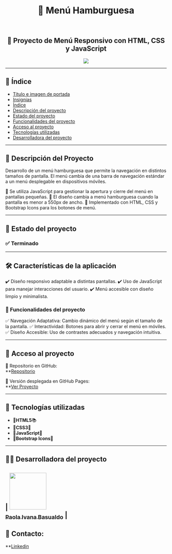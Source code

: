 <h1 id="titulo-e-imagen-de-portada" align="center">
  🍔 Menú Hamburguesa
</h1>  <br>

<h2 align="center">
  📌 Proyecto de Menú Responsivo con HTML, CSS y JavaScript
</h2>
<p id="insignias" align="center">
   <img src="https://img.shields.io/badge/STATUS-TERMINADO-blue">
</p>

---

## 📌 Índice

- [Título e imagen de portada](#titulo-e-imagen-de-portada)
- [Insignias](#insignias)
- [Índice](#-índice)
- [Descripción del proyecto](#-descripción-del-proyecto)
- [Estado del proyecto](#-estado-del-proyecto)
- [Funcionalidades del proyecto](#-funcionalidades-del-proyecto)
- [Acceso al proyecto](#-acceso-al-proyecto)
- [Tecnologías utilizadas](#-tecnologías-utilizadas)
- [Desarrolladora del proyecto](#-desarrolladora-del-proyecto)

---

## 📖 Descripción del Proyecto

Desarrollo de un menú hamburguesa que permite la navegación en distintos tamaños de pantalla. El menú cambia de una barra de navegación estándar a un menú desplegable en dispositivos móviles.

🔹 Se utiliza JavaScript para gestionar la apertura y cierre del menú en pantallas pequeñas.
🔹 El diseño cambia a menú hamburguesa cuando la pantalla es menor a 550px de ancho.
🔹 Implementado con HTML, CSS y Bootstrap Icons para los botones de menú.


---

## 🚧 Estado del proyecto  

<h3 align="left">
  ✅ Terminado
</h3>

---

## 🛠️ Características de la aplicación  

✔️ Diseño responsivo adaptable a distintas pantallas.
✔️ Uso de JavaScript para manejar interacciones del usuario.
✔️ Menú accesible con diseño limpio y minimalista.

### 🔧 Funcionalidades del proyecto  

✅ Navegación Adaptativa: Cambio dinámico del menú según el tamaño de la pantalla.
✅ Interactividad: Botones para abrir y cerrar el menú en móviles.
✅ Diseño Accesible: Uso de contrastes adecuados y navegación intuitiva.

---

## 📁 Acceso al proyecto  

🔗 Repositorio en GitHub:  
**[Repositorio](https://github.com/PaolaBasualdo/menu-hamburguesa)

🔗 Versión desplegada en GitHub Pages:  
**[Ver Proyecto](https://paolabasualdo.github.io/menu-hamburguesa/)  

---

## 🚀 Tecnologías utilizadas  

<ul>
  <li>🔹<strong>HTML5</strong>📚</li>
  <li>🔹<strong>CSS3</strong>💚</li>
  <li>🔹<strong>JavaScript</strong>💪</li>
  <li>🔹<strong>Bootstrap Icons</strong>📸</li>
</ul>

---

## 👩‍💻 Desarrolladora del proyecto  

| [<img src="https://avatars.githubusercontent.com/u/117169838?v=4" width=115><br><sub>Paola Ivana Basualdo</sub>](https://github.com/PaolaBasualdo) |  
---

## 📩 Contacto: 

**[Linkedin](https://www.linkedin.com/in/paola-ivana-basualdo/)




















